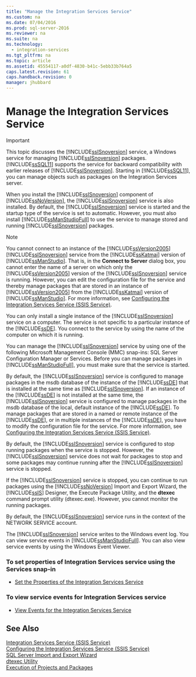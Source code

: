 ```yaml
---
title: "Manage the Integration Services Service"
ms.custom: na
ms.date: 07/04/2016
ms.prod: sql-server-2016
ms.reviewer: na
ms.suite: na
ms.technology: 
  - integration-services
ms.tgt_pltfrm: na
ms.topic: article
ms.assetid: 45554117-a0df-4830-b41c-5ebb33b764a5
caps.latest.revision: 61
caps.handback.revision: 0
manager: jhubbard
---
```

# Manage the Integration Services Service
> [!IMPORTANT]  
>  This topic discusses the [!INCLUDE[ssISnoversion](../../Topics/TopicNameContainA/tokens/ssISnoversion_md.md)] service, a Windows service for managing [!INCLUDE[ssISnoversion](../../Topics/TopicNameContainA/tokens/ssISnoversion_md.md)] packages. [!INCLUDE[ssSQL11](../../Topics/TopicNameContainA/tokens/ssSQL11_md.md)] supports the service for backward compatibility with earlier releases of [!INCLUDE[ssISnoversion](../../Topics/TopicNameContainA/tokens/ssISnoversion_md.md)]. Starting in [!INCLUDE[ssSQL11](../../Topics/TopicNameContainA/tokens/ssSQL11_md.md)], you can manage objects such as packages on the Integration Services server.  
  
 When you install the [!INCLUDE[ssISnoversion](../../Topics/TopicNameContainA/tokens/ssISnoversion_md.md)] component of [!INCLUDE[ssNoVersion](../../Topics/TopicNameContainA/tokens/ssNoVersion_md.md)], the [!INCLUDE[ssISnoversion](../../Topics/TopicNameContainA/tokens/ssISnoversion_md.md)] service is also installed. By default, the [!INCLUDE[ssISnoversion](../../Topics/TopicNameContainA/tokens/ssISnoversion_md.md)] service is started and the startup type of the service is set to automatic. However, you must also install [!INCLUDE[ssManStudioFull](../../Topics/TopicNameContainA/tokens/ssManStudioFull_md.md)] to use the service to manage stored and running [!INCLUDE[ssISnoversion](../../Topics/TopicNameContainA/tokens/ssISnoversion_md.md)] packages.  
  
> [!NOTE]  
>  You cannot connect to an instance of the [!INCLUDE[ssVersion2005](../../Topics/TopicNameContainA/tokens/ssVersion2005_md.md)][!INCLUDE[ssISnoversion](../../Topics/TopicNameContainA/tokens/ssISnoversion_md.md)] service from the [!INCLUDE[ssKatmai](../../Topics/TopicNameContainA/tokens/ssKatmai_md.md)] version of [!INCLUDE[ssManStudio](../../Topics/TopicNameContainA/tokens/ssManStudio_md.md)]. That is, in the **Connect to Server** dialog box, you cannot enter the name of a server on which only the [!INCLUDE[ssVersion2005](../../Topics/TopicNameContainA/tokens/ssVersion2005_md.md)] version of the [!INCLUDE[ssISnoversion](../../Topics/TopicNameContainA/tokens/ssISnoversion_md.md)] service is running. However, you can edit the configuration file for the service and thereby manage packages that are stored in an instance of [!INCLUDE[ssVersion2005](../../Topics/TopicNameContainA/tokens/ssVersion2005_md.md)] from the [!INCLUDE[ssKatmai](../../Topics/TopicNameContainA/tokens/ssKatmai_md.md)] version of [!INCLUDE[ssManStudio](../../Topics/TopicNameContainA/tokens/ssManStudio_md.md)]. For more information, see [Configuring the Integration Services Service (SSIS Service)](../../Topics/TopicNameNotContainA/Configuring-the-Integration-Services-Service--SSIS-Service-.md).  
  
 You can only install a single instance of the [!INCLUDE[ssISnoversion](../../Topics/TopicNameContainA/tokens/ssISnoversion_md.md)] service on a computer. The service is not specific to a particular instance of the [!INCLUDE[ssDE](../../Topics/TopicNameContainA/tokens/ssDE_md.md)]. You connect to the service by using the name of the computer on which it is running.  
  
 You can manage the [!INCLUDE[ssISnoversion](../../Topics/TopicNameContainA/tokens/ssISnoversion_md.md)] service by using one of the following Microsoft Management Console (MMC) snap-ins: SQL Server Configuration Manager or Services. Before you can manage packages in [!INCLUDE[ssManStudioFull](../../Topics/TopicNameContainA/tokens/ssManStudioFull_md.md)], you must make sure that the service is started.  
  
 By default, the [!INCLUDE[ssISnoversion](../../Topics/TopicNameContainA/tokens/ssISnoversion_md.md)] service is configured to manage packages in the msdb database of the instance of the [!INCLUDE[ssDE](../../Topics/TopicNameContainA/tokens/ssDE_md.md)] that is installed at the same time as [!INCLUDE[ssISnoversion](../../Topics/TopicNameContainA/tokens/ssISnoversion_md.md)]. If an instance of the [!INCLUDE[ssDE](../../Topics/TopicNameContainA/tokens/ssDE_md.md)] is not installed at the same time, the [!INCLUDE[ssISnoversion](../../Topics/TopicNameContainA/tokens/ssISnoversion_md.md)] service is configured to manage packages in the msdb database of the local, default instance of the [!INCLUDE[ssDE](../../Topics/TopicNameContainA/tokens/ssDE_md.md)]. To manage packages that are stored in a named or remote instance of the [!INCLUDE[ssDE](../../Topics/TopicNameContainA/tokens/ssDE_md.md)], or in multiple instances of the [!INCLUDE[ssDE](../../Topics/TopicNameContainA/tokens/ssDE_md.md)], you have to modify the configuration file for the service. For more information, see [Configuring the Integration Services Service (SSIS Service)](../../Topics/TopicNameNotContainA/Configuring-the-Integration-Services-Service--SSIS-Service-.md).  
  
 By default, the [!INCLUDE[ssISnoversion](../../Topics/TopicNameContainA/tokens/ssISnoversion_md.md)] service is configured to stop running packages when the service is stopped. However, the [!INCLUDE[ssISnoversion](../../Topics/TopicNameContainA/tokens/ssISnoversion_md.md)] service does not wait for packages to stop and some packages may continue running after the [!INCLUDE[ssISnoversion](../../Topics/TopicNameContainA/tokens/ssISnoversion_md.md)] service is stopped.  
  
 If the [!INCLUDE[ssISnoversion](../../Topics/TopicNameContainA/tokens/ssISnoversion_md.md)] service is stopped, you can continue to run packages using the [!INCLUDE[ssNoVersion](../../Topics/TopicNameContainA/tokens/ssNoVersion_md.md)] Import and Export Wizard, the [!INCLUDE[ssIS](../../Topics/TopicNameContainA/tokens/ssIS_md.md)] Designer, the Execute Package Utility, and the **dtexec** command prompt utility (dtexec.exe). However, you cannot monitor the running packages.  
  
 By default, the [!INCLUDE[ssISnoversion](../../Topics/TopicNameContainA/tokens/ssISnoversion_md.md)] service runs in the context of the NETWORK SERVICE account.  
  
 The [!INCLUDE[ssISnoversion](../../Topics/TopicNameContainA/tokens/ssISnoversion_md.md)] service writes to the Windows event log. You can view service events in [!INCLUDE[ssManStudioFull](../../Topics/TopicNameContainA/tokens/ssManStudioFull_md.md)]. You can also view service events by using the Windows Event Viewer.  
  
### To set properties of Integration Services service using the Services snap-in  
  
-   [Set the Properties of the Integration Services Service](../../Topics/TopicNameNotContainA/Set-the-Properties-of-the-Integration-Services-Service.md)  
  
### To view service events for Integration Services service  
  
-   [View Events for the Integration Services Service](../../Topics/TopicNameNotContainA/View-Events-for-the-Integration-Services-Service.md)  
  
## See Also  
 [Integration Services Service (SSIS Service)](../../Topics/TopicNameNotContainA/Integration-Services-Service--SSIS-Service-.md)   
 [Configuring the Integration Services Service (SSIS Service)](../../Topics/TopicNameNotContainA/Configuring-the-Integration-Services-Service--SSIS-Service-.md)   
 [SQL Server Import and Export Wizard](../../Topics/TopicNameNotContainA/SQL-Server-Import-and-Export-Wizard.md)   
 [dtexec Utility](../../Topics/TopicNameNotContainA/dtexec-Utility.md)   
 [Execution of Projects and Packages](../../Topics/TopicNameNotContainA/Execution-of-Projects-and-Packages.md)